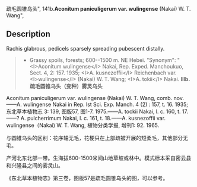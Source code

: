 疏毛圆锥乌头",
141b.**Aconitum paniculigerum var. wulingense** (Nakai) W. T. Wang",

## Description
Rachis glabrous, pedicels sparsely spreading pubescent distally.

> * Grassy spoils, forests; 600--1500 m. NE Hebei.
  "Synonym": "&lt;I&gt;Aconitum wulingense&lt;/I&gt; Nakai, Rep. Exped. Manchoukuo, Sect. 4, 2: 157. 1935; &lt;I&gt;A. kusnezoffii&lt;/I&gt; Reichenbach var. &lt;I&gt;wulingense&lt;/I&gt; (Nakai) W. T. Wang; &lt;I&gt;A. tokii&lt;/I&gt; Nakai.
**lllb. 疏毛圆锥乌头（变种）雾灵乌头**

Aconitum paniculigerum var. wulingense (Nakai) W. T. Wang, comb. nov.——A. wulingense Nakai in Rep. lst Sci. Exp. Manch. 4 (2) : 157, t. 16. 1935; 东北草本植物志 3: 139, 图版57, 图1-7. 1975.——A. tockii Nakai, l. c. 160, t. 17. ——? A. pulcherrimum Nakai, l. c. 161, t. 18.——A. kusnezoffii var. wulingense（Nakai) W. T. Wang, 植物分类学报, 增刊1: 92. 1965.

与圆锥乌头的区别：花序轴无毛，花梗只在上部疏被开展的短柔毛，其他部分无毛。

产河北东北部一带。生海拔600-1500米间山地草坡或林中。模式标本采自密云县和兴隆县之间的雾灵山。

《东北草本植物志》第三卷，图版57是疏毛圆锥乌头的图，可以参考。
